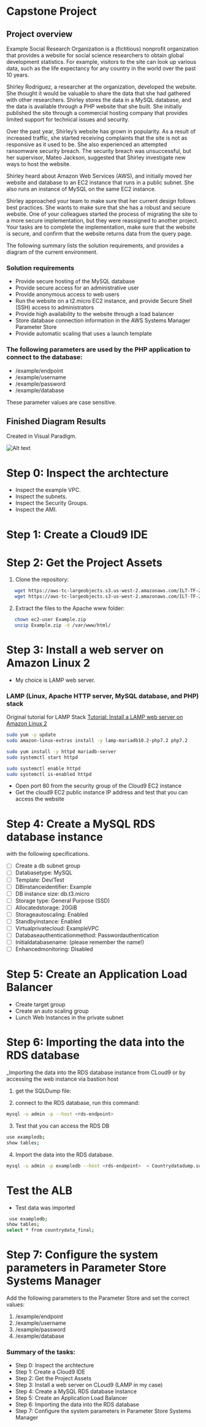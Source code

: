 # Capstone Project
 

## Project overview
Example Social Research Organization is a (fictitious) nonprofit organization that provides a website for social science researchers to obtain global development statistics. For example, visitors to the site can look up various data, such as the life expectancy for any country in the world over the past 10 years.

Shirley Rodriguez, a researcher at the organization, developed the website. She thought it would be valuable to share the data that she had gathered with other researchers. Shirley stores the data in a MySQL database, and the data is available through a PHP website that she built. She initially published the site through a commercial hosting company that provides limited support for technical issues and security.

Over the past year, Shirley’s website has grown in popularity. As a result of increased traffic, she started receiving complaints that the site is not as responsive as it used to be. She also experienced an attempted ransomware security breach. The security breach was unsuccessful, but her supervisor, Mateo Jackson, suggested that Shirley investigate new ways to host the website.

Shirley heard about Amazon Web Services (AWS), and initially moved her website and database to an EC2 instance that runs in a public subnet. She also runs an instance of MySQL on the same EC2 instance.

Shirley approached your team to make sure that her current design follows best practices. She wants to make sure that she has a robust and secure website. One of your colleagues started the process of migrating the site to a more secure implementation, but they were reassigned to another project. Your tasks are to complete the implementation, make sure that the website is secure, and confirm that the website returns data from the query page.

The following summary lists the solution requirements, and provides a diagram of the current environment.

### Solution requirements

- Provide secure hosting of the MySQL database
- Provide secure access for an administrative user
- Provide anonymous access to web users
- Run the website on a t2.micro EC2 instance, and provide Secure Shell (SSH) access to administrators
- Provide high availability to the website through a load balancer
- Store database connection information in the AWS Systems Manager Parameter Store
- Provide automatic scaling that uses a launch template
     

### The following parameters are used by the PHP application to connect to the database:

- /example/endpoint
- /example/username
- /example/password
- /example/database

These parameter values are case sensitive.

## Finished Diagram Results

Created in Visual Paradigm.

![Alt text](https://netlife2022.s3.eu-west-2.amazonaws.com/diargram.png "Infrastructure")


# Step 0:  Inspect the archtecture 
- Inspect the example VPC. 
- Inspect the subnets. 
- Inspect the Security Groups.
- Inspect the AMI.  


# Step 1: Create a Cloud9 IDE




# Step 2: Get the Project Assets 
1. Clone the repository:
```sh
   wget https://aws-tc-largeobjects.s3.us-west-2.amazonaws.com/ILT-TF-200-ACACAD-20-EN/capstone-project/Countrydatadump.sql
   wget https://aws-tc-largeobjects.s3-us-west-2.amazonaws.com/ILT-TF-200-ACACAD-20-EN/capstone-project/Example.zip
   ```
2. Extract the files to the Apache www folder:
```sh
   chown ec2-user Example.zip
   unzip Example.zip -d /var/www/html/
   ```
   
# Step 3: Install a web server on Amazon Linux 2
- My choice is LAMP web server.

### LAMP (Linux, Apache HTTP server, MySQL database, and PHP) stack
Original tutorial for LAMP Stack <a href='https://docs.aws.amazon.com/AWSEC2/latest/UserGuide/ec2-lamp-amazon-linux-2.html'> Tutorial: Install a LAMP web server on Amazon Linux 2 </a>

```sh
sudo yum -y update
sudo amazon-linux-extras install -y lamp-mariadb10.2-php7.2 php7.2

sudo yum install -y httpd mariadb-server
sudo systemctl start httpd

sudo systemctl enable httpd
sudo systemctl is-enabled httpd
```




- Open port 80 from the security group of the Cloud9 EC2 instance
- Get the cloud9 EC2 public instance IP address and test that you can access the website 

# Step 4: Create a MySQL RDS database instance 
with the following specifications.
- [ ] Create a db subnet group 
- [ ] Databasetype: MySQL
- [ ] Template: Dev/Test
 - [ ] DBinstanceidentifier: Example
 - [ ] DB instance size: db.t3.micro
 - [ ] Storage type: General Purpose (SSD)
 - [ ] Allocatedstorage: 20GiB
 - [ ] Storageautoscaling: Enabled
 - [ ] Standbyinstance: Enabled
- [ ]  Virtualprivatecloud: ExampleVPC
- [ ]  Databaseauthenticationmethod: Passwordauthentication 
- [ ]  Initialdatabasename: (please remember the name!)
- [ ]  Enhancedmonitoring: Disabled

# Step 5: Create an Application Load Balancer
- Create target group 
- Create an auto scaling group 
- Lunch Web Instances in the private subnet

# Step 6: Importing the data into the RDS database
 _Importing the data into the RDS database instance from CLoud9 or by accessing the web instance via bastion host
 1. get the SQLDump file:
 

 2. connect to the RDS database, run this command:
```sh
mysql -u admin -p --host <rds-endpoint>
 ```
 3. Test that you can access the RDS DB 
 ```sh
 use exampledb;	
show tables; 

 ```
 
  
4. Import the data into the RDS database.
```sh
mysql -u admin -p exampledb --host <rds-endpoint>  < Countrydatadump.sql       
```
# Test the ALB 
- Test data was imported 
```sh
 use exampledb;	
show tables; 
select * from countrydata_final; 
 ```

# Step 7: Configure the system parameters in Parameter Store Systems Manager

Add the following parameters to the Parameter Store and set the correct values:
1. /example/endpoint 
2. /example/username   
3. /example/password  
4. /example/database 



### Summary of the tasks:
- Step 0:  Inspect the archtecture
- Step 1: Create a Cloud9 IDE
- Step 2: Get the Project Assets 
- Step 3: Install a web server on CLoud9 (LAMP in my case)
- Step 4: Create a MySQL RDS database instance 
- Step 5: Create an Application Load Balancer 
- Step 6: Importing the data into the RDS database 
- Step 7: Configure the system parameters in Parameter Store Systems Manager 

